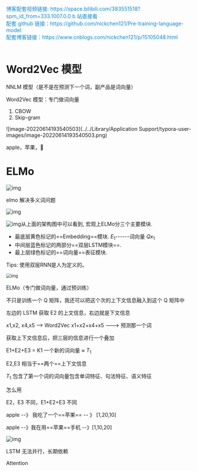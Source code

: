 <div><a href="https://space.bilibili.com/383551518?spm_id_from=333.1007.0.0" style="text-decoration: none; color: rgba(7, 137, 224, 1)" target="_blank">博客配套视频链接: https://space.bilibili.com/383551518?spm_id_from=333.1007.0.0  b 站直接看</a></div>

<div><a href="https://github.com/nickchen121/Pre-training-language-model" style="text-decoration: none; color: rgba(7, 137, 224, 1)" target="_blank">配套 github 链接：https://github.com/nickchen121/Pre-training-language-model</a></div>

<div><a href="https://www.cnblogs.com/nickchen121/p/16470443.html" style="text-decoration: none; color: rgba(7, 137, 224, 1)" target="_blank">配套博客链接：https://www.cnblogs.com/nickchen121/p/15105048.html</a></div><br>

# Word2Vec 模型

NNLM 模型（是不是在预测下一个词，副产品是词向量）

Word2Vec 模型：专门做词向量

1. CBOW
2. Skip-gram

![image-20220614193540503](../../Library/Application Support/typora-user-images/image-20220614193540503.png)

apple，苹果，

# ELMo

![img](https://imgmd.oss-cn-shanghai.aliyuncs.com/BERT_IMG/we%E5%A4%9A%E4%B9%89%E8%AF%8D%E9%97%AE%E9%A2%98.jpg)

elmo 解决多义词问题

![img](https://imgmd.oss-cn-shanghai.aliyuncs.com/BERT_IMG/word2vec.jpg)

![img](https://imgmd.oss-cn-shanghai.aliyuncs.com/BERT_IMG/%E5%9F%BA%E4%BA%8E%E4%B8%8A%E4%B8%8B%E6%96%87%E7%9A%84emedding.jpg)从上面的架构图中可以看到, 宏观上ELMo分三个主要模块.

- 最底层黄色标记的==Embedding==模块. $E_1$------词向量 $Qx_1$
- 中间层蓝色标记的两部分==双层LSTM模块==.
- 最上层绿色标记的==词向量==表征模块.

Tips: 使用双层RNN是人为定义的。

<img src="https://slideplayer.com/slide/17025344/98/images/6/Embeddings+from+Language+Model+%28ELMO%29.jpg" alt="img" style="zoom: 80%;" />

ELMo（专门做词向量，通过预训练）

不只是训练一个 Q 矩阵，我还可以把这个次的上下文信息融入到这个 Q 矩阵中

左边的 LSTM 获取 E2 的上文信息，右边就是下文信息

x1,x2, x4,x5 --> Word2Vec x1+x2+x4+x5 ---> 预测那一个词



获取上下文信息后，把三层的信息进行一个叠加

E1+E2+E3 = K1 一个新的词向量 $\approx$ $T_1$

E2,E3 相当于==两个==上下文信息

 $T_1$ 包含了第一个词的词向量包含单词特征、句法特征、语义特征



怎么用

E2，E3 不同，E1+E2+E3 不同

apple --》 我吃了一个==苹果== -- 》 [1,20,10]

apple --》我在用==苹果==手机 --》[1,10,20]

![img](https://imgmd.oss-cn-shanghai.aliyuncs.com/BERT_IMG/elmo%E8%AE%AD%E7%BB%83%E5%90%8E%E7%9A%84%E4%BD%BF%E7%94%A8.jpg)

LSTM 无法并行，长期依赖

Attention



